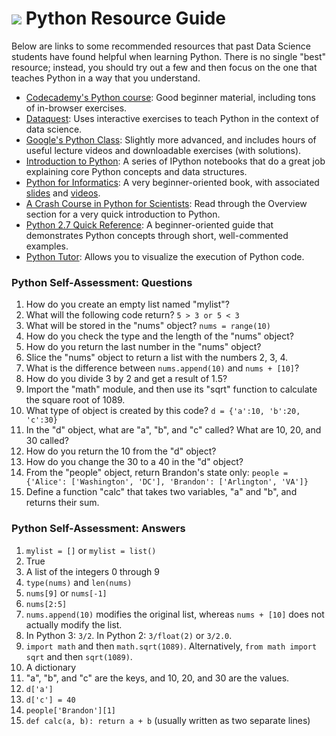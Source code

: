 # ![](https://ga-dash.s3.amazonaws.com/production/assets/logo-9f88ae6c9c3871690e33280fcf557f33.png) Python Resource Guide

Below are links to some recommended resources that past Data Science students have found helpful when learning Python. There is no single "best" resource; instead, you should try out a few and then focus on the one that teaches Python in a way that you understand.

* [Codecademy's Python course](http://www.codecademy.com/en/tracks/python): Good beginner material, including tons of in-browser exercises.
* [Dataquest](https://www.dataquest.io): Uses interactive exercises to teach Python in the context of data science.
* [Google's Python Class](https://developers.google.com/edu/python/): Slightly more advanced, and includes hours of useful lecture videos and downloadable exercises (with solutions).
* [Introduction to Python](http://introtopython.org/): A series of IPython notebooks that do a great job explaining core Python concepts and data structures.
* [Python for Informatics](http://www.pythonlearn.com/book.php): A very beginner-oriented book, with associated [slides](https://drive.google.com/folderview?id=0B7X1ycQalUnyal9yeUx3VW81VDg&usp=sharing) and [videos](https://www.youtube.com/playlist?list=PLlRFEj9H3Oj4JXIwMwN1_ss1Tk8wZShEJ).
* [A Crash Course in Python for Scientists](http://nbviewer.ipython.org/gist/rpmuller/5920182): Read through the Overview section for a very quick introduction to Python.
* [Python 2.7 Quick Reference](https://github.com/justmarkham/python-reference/blob/master/reference.py): A beginner-oriented guide that demonstrates Python concepts through short, well-commented examples.
* [Python Tutor](http://pythontutor.com/): Allows you to visualize the execution of Python code.


### Python Self-Assessment: Questions

1. How do you create an empty list named "mylist"?
2. What will the following code return? `5 > 3 or 5 < 3`
3. What will be stored in the "nums" object? `nums = range(10)`
4. How do you check the type and the length of the "nums" object?
5. How do you return the last number in the "nums" object?
6. Slice the "nums" object to return a list with the numbers 2, 3, 4.
7. What is the difference between `nums.append(10)` and `nums + [10]`?
8. How do you divide 3 by 2 and get a result of 1.5?
9. Import the "math" module, and then use its "sqrt" function to calculate the square root of 1089.
10. What type of object is created by this code? `d = {'a':10, 'b':20, 'c':30}`
11. In the "d" object, what are "a", "b", and "c" called? What are 10, 20, and 30 called?
12. How do you return the 10 from the "d" object?
13. How do you change the 30 to a 40 in the "d" object?
14. From the "people" object, return Brandon's state only: `people = {'Alice': ['Washington', 'DC'], 'Brandon': ['Arlington', 'VA']}`
15. Define a function "calc" that takes two variables, "a" and "b", and returns their sum.


### Python Self-Assessment: Answers

1. `mylist = []` or `mylist = list()`
2. True
3. A list of the integers 0 through 9
4. `type(nums)` and `len(nums)`
5. `nums[9]` or `nums[-1]`
6. `nums[2:5]`
7. `nums.append(10)` modifies the original list, whereas `nums + [10]` does not actually modify the list.
8. In Python 3: `3/2`. In Python 2: `3/float(2)` or `3/2.0`.
9. `import math` and then `math.sqrt(1089)`. Alternatively, `from math import sqrt` and then `sqrt(1089)`.
10. A dictionary
11. "a", "b", and "c" are the keys, and 10, 20, and 30 are the values.
12. `d['a']`
13. `d['c'] = 40`
14. `people['Brandon'][1]`
15. `def calc(a, b): return a + b` (usually written as two separate lines)
